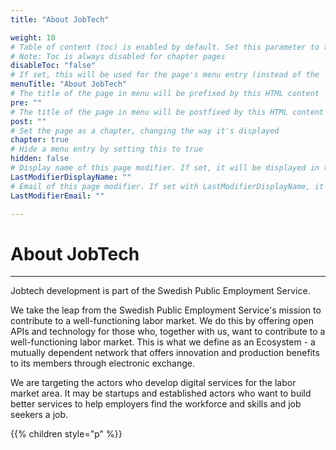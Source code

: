 ```yaml
---
title: "About JobTech"

weight: 10
# Table of content (toc) is enabled by default. Set this parameter to true to disable it.
# Note: Toc is always disabled for chapter pages
disableToc: "false"
# If set, this will be used for the page's menu entry (instead of the `title` attribute)
menuTitle: "About JobTech"
# The title of the page in menu will be prefixed by this HTML content
pre: ""
# The title of the page in menu will be postfixed by this HTML content
post: ""
# Set the page as a chapter, changing the way it's displayed
chapter: true
# Hide a menu entry by setting this to true
hidden: false
# Display name of this page modifier. If set, it will be displayed in the footer.
LastModifierDisplayName: ""
# Email of this page modifier. If set with LastModifierDisplayName, it will be displayed in the footer
LastModifierEmail: ""

---
```

# About JobTech
<hr>

Jobtech development is part of the Swedish Public Employment Service. 

We take the leap from the Swedish Public Employment Service's mission to contribute to a well-functioning labor market. We do this by offering open APIs and technology for those who, together with us, want to contribute to a well-functioning labor market.
This is what we define as an Ecosystem - a mutually dependent network that offers innovation and production benefits to its members through electronic exchange.  


We are targeting the actors who develop digital services for the labor market area. It may be startups and established actors who want to build better services to help employers find the workforce and skills and job seekers a job.

{{% children style="p" %}}